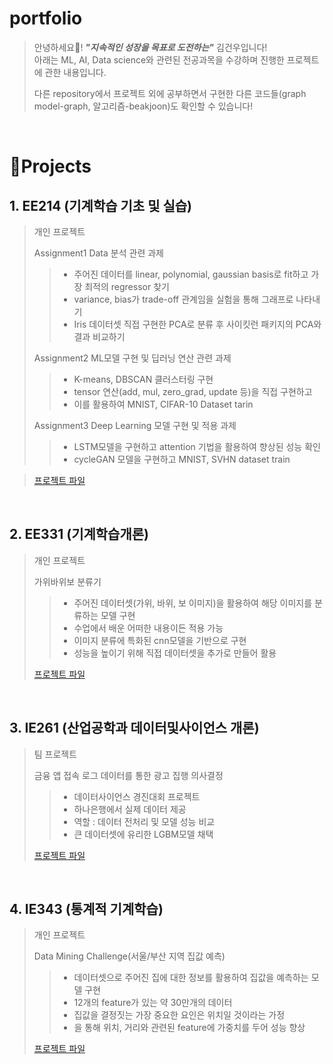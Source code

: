 # portfolio

> 안녕하세요👋! ***"지속적인 성장을 목표로 도전하는"*** 김건우입니다!  
> 아래는 ML, AI, Data science와 관련된 전공과목을 수강하며 진행한 프로젝트에 관한 내용입니다.
> 
> 다른 repository에서 프로젝트 외에 공부하면서 구현한 다른 코드들(graph model-graph, 알고리즘-beakjoon)도 확인할 수 있습니다!

<br />

# 📝Projects

## 1. EE214 (기계학습 기초 및 실습)
> 개인 프로젝트
>
> Assignment1
> Data 분석 관련 과제
>> - 주어진 데이터를 linear, polynomial, gaussian basis로 fit하고 가장 최적의 regressor 찾기
>> - variance, bias가 trade-off 관계임을 실험을 통해 그래프로 나타내기
>> - Iris 데이터셋 직접 구현한 PCA로 분류 후 사이킷런 패키지의 PCA와 결과 비교하기
>
> Assignment2
> ML모델 구현 및 딥러닝 연산 관련 과제
>> - K-means, DBSCAN 클러스터링 구현
>> - tensor 연산(add, mul, zero_grad, update 등)을 직접 구현하고
>> - 이를 활용하여 MNIST, CIFAR-10 Dataset tarin
>
> Assignment3
> Deep Learning 모델 구현 및 적용 과제
>> - LSTM모델을 구현하고 attention 기법을 활용하여 향상된 성능 확인
>> - cycleGAN 모델을 구현하고 MNIST, SVHN dataset train

> [프로젝트 파일](https://github.com/Kimgeonw00/EE214)

<br />

## 2. EE331 (기계학습개론)
> 개인 프로젝트
> 
> 가위바위보 분류기
>
>> - 주어진 데이터셋(가위, 바위, 보 이미지)을 활용하여 해당 이미지를 분류하는 모델 구현
>> - 수업에서 배운 어떠한 내용이든 적용 가능
>> - 이미지 분류에 특화된 cnn모델을 기반으로 구현
>> - 성능을 높이기 위해 직접 데이터셋을 추가로 만들어 활용
>
> [프로젝트 파일](https://github.com/Kimgeonw00/EE331/tree/main/Project_rock_scissor_paper_classification)

<br />

## 3. IE261 (산업공학과 데이터및사이언스 개론)
> 팀 프로젝트
>
> 금융 앱 접속 로그 데이터를 통한 광고 집행 의사결정
>
>> - 데이터사이언스 경진대회 프로젝트
>> - 하나은행에서 실제 데이터 제공
>> - 역할 : 데이터 전처리 및 모델 성능 비교
>> - 큰 데이터셋에 유리한 LGBM모델 채택
>
> [프로젝트 파일](https://github.com/Kimgeonw00/IE261/tree/main/Term_project)

<br />

## 4. IE343 (통계적 기계학습)
> 개인 프로젝트
> 
> Data Mining Challenge(서울/부산 지역 집값 예측)
>
>> - 데이터셋으로 주어진 집에 대한 정보를 활용하여 집값을 예측하는 모델 구현
>> - 12개의 feature가 있는 약 30만개의 데이터
>> - 집값을 결정짓는 가장 중요한 요인은 위치일 것이라는 가정
>> - 을 통해 위치, 거리와 관련된 feature에 가중치를 두어 성능 향상
>
> [프로젝트 파일](https://github.com/Kimgeonw00/IE343/tree/main/Kaggle_project)


<br />
<!--
## Hi there 👋
**Kimgeonw00/kimgeonw00** is a ✨ _special_ ✨ repository because its `README.md` (this file) appears on your GitHub profile.

Here are some ideas to get you started:

- 🔭 I’m currently working on ...
- 🌱 I’m currently learning ...
- 👯 I’m looking to collaborate on ...
- 🤔 I’m looking for help with ...
- 💬 Ask me about ...
- 📫 How to reach me: ...
- 😄 Pronouns: ...
- ⚡ Fun fact: ...
-->
